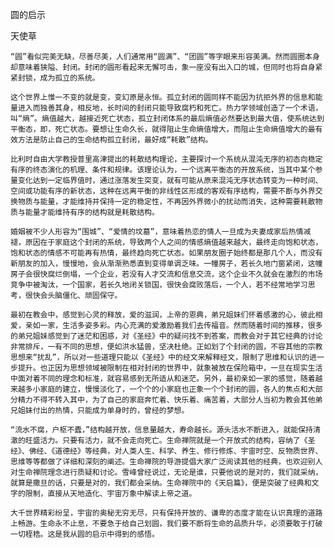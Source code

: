 圆的启示

天使草


    “圆”看似完美无缺，尽善尽美，人们通常用“圆满”、“团圆”等字眼来形容美满。然而圆圈本身却意味着狭隘、封闭。封闭的圆形看起来无懈可击，象一座没有出入口的城，但同时也将自身紧紧封锁，成为孤立的系统。

    这个世界上惟一不变的就是变，变幻原是永恒。孤立封闭的圆同样不能因为抗拒外界的信息和能量进入而独善其身，相反地，长时间的封闭只能导致腐朽和死亡。热力学领域创造了一个术语，叫“熵”。熵值越大，越接近死亡状态，孤立封闭体系的最后熵值必然要达到最大值，使系统达到平衡态，即，死亡状态。要想让生命久长，就得阻止生命熵值增大，而阻止生命熵值增大的最有效方法是防止自己的生命结构孤立封闭，最好成“耗散”结构。

    比利时自由大学教授普里高津提出的耗散结构理论，主要探讨一个系统从混沌无序的初态向稳定有序的终态演化的机理、条件和规律。该理论认为，一个远离平衡态的开放系统，当其中某个参量变化达到一定临界值时，通过涨落发生突变，就有可能从原来混沌无序状态转变为一种时间、空间或功能有序的新状态，这种在远离平衡的非线性区形成的客观有序结构，需要不断与外界交换物质与能量，才能维持并保持一定的稳定性，不再因外界微小的扰动而消失，这种需要耗散物质与能量才能维持有序的结构就是耗散结构。

    婚姻被不少人形容为“围城”、“爱情的坟墓”，意味着热恋的情人一旦成为夫妻成家后热情减褪，原因在于家庭这个封闭的系统，导致两个人之间的情感熵值越来越大，最终走向饱和状态，饱和状态的情感不可能再有热情，最终趋向死亡状态。如果朋友圈子始终都是那几个人，而没有新朋友的加入，慢慢地，会从渐渐熟悉直到变得单调乏味。一幢房子，若长久地门窗紧闭，这幢房子会很快腐烂倒塌，一个企业，若没有人才交流和信息交流，这个企业不久就会在激烈的市场竞争中被淘汰，一个国家，若长久地闭关锁国，很快会腐败落后，一个人，若不经常地学习思考，很快会头脑僵化、顽固保守。

    最初在教会中，感觉到心灵的释放，爱的滋润，上帝的恩典，弟兄姐妹们怀着感激的心，彼此相爱，亲如一家，生活多姿多彩。内心充满的爱激励着我们去传福音。然而随着时间的推移，很多的弟兄姐妹感觉到了迷茫和困惑，对《圣经》中的疑问找不到答案，而教会对于其它经典的讨论非常排斥，一有不同的思想，便如洪水猛兽，坚决杜绝。正如划了个封闭的圆，不容其他的宗教思想来“扰乱”，所以对一些道理只能以《圣经》中的经文来解释经文，限制了思维和认识的进一步提升。也正因为思想领域被限制在相对封闭的世界中，就象被放在保险箱中，一旦在现实生活中面对着不同的理念和标准，就容易感到无所适从和迷茫。另外，最初亲如一家的感觉，随着越来越多小家庭的建立，慢慢淡化了，一个个的小家庭也正象一个个封闭的圆，各人的焦点和大部分精力不得不转入其中，为了自己的家庭奔忙着、快乐着、痛苦着，大部分人当初为教会其他弟兄姐妹付出的热情，只能成为单身时的，曾经的梦想。

    “流水不腐，户枢不蠹，”结构越开放，信息量越大，寿命越长。源头活水不断进入，就能保持清澈的旺盛活力。只要有活力，就不会走向死亡。生命禅院就是一个开放式的结构，容纳了《圣经》、佛经、《道德经》等经典，对人类人生、科学、养生、修行修炼、宇宙时空、反物质世界、思维等等都做了详细和深刻的阐述。生命禅院的导游提倡大家广泛阅读其他的经典，也欢迎别人对生命禅院理念进行质疑和讨论。雪峰曾经说过，无论是谁，只要他说的是对的，我们就采纳，就算是撒旦的话，只要是对的，我们都会采纳。生命禅院中的《天启篇》，便是突破了经典和文字的限制，直接从天地造化、宇宙万象中解读上帝之道。

    大千世界精彩纷呈，宇宙的奥秘无穷无尽，只有保持开放的、谦卑的态度才能在认识真理的道路上畅游。生命永不止息，不要急于给自己划圆，我们要不断将生命的品质升华，必须要敢于打破一切桎梏。这是我从圆的启示中得到的感悟。




